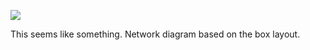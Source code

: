 ![](https://db-feed.s3.amazonaws.com/legacy/Screen_Shot_2019_04_15_at_1_11_19_PM-1555349054124.png)

This seems like something. Network diagram based on the box layout.

